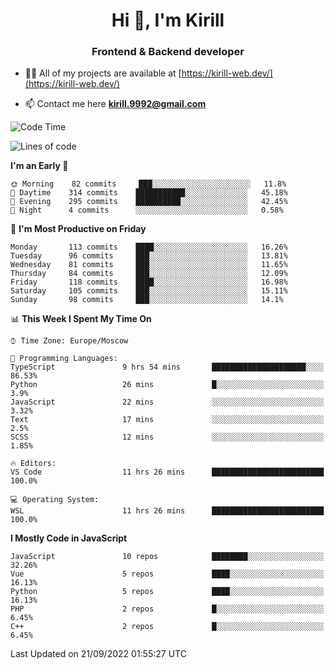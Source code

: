 <h1 align="center">Hi 👋, I'm Kirill</h1>
<h3 align="center">Frontend & Backend developer</h3>

- 👨‍💻 All of my projects are available at [https://kirill-web.dev/](https://kirill-web.dev/)

- 📫 Contact me here **kirill.9992@gmail.com**











<!--START_SECTION:waka-->
![Code Time](http://img.shields.io/badge/Code%20Time-1%2C115%20hrs%2027%20mins-blue)

![Lines of code](https://img.shields.io/badge/From%20Hello%20World%20I%27ve%20Written-526%20Thousand%20lines%20of%20code-blue)

**I'm an Early 🐤** 

```text
🌞 Morning    82 commits     ███░░░░░░░░░░░░░░░░░░░░░░   11.8% 
🌆 Daytime    314 commits    ███████████░░░░░░░░░░░░░░   45.18% 
🌃 Evening    295 commits    ██████████░░░░░░░░░░░░░░░   42.45% 
🌙 Night      4 commits      ░░░░░░░░░░░░░░░░░░░░░░░░░   0.58%

```
📅 **I'm Most Productive on Friday** 

```text
Monday       113 commits    ████░░░░░░░░░░░░░░░░░░░░░   16.26% 
Tuesday      96 commits     ███░░░░░░░░░░░░░░░░░░░░░░   13.81% 
Wednesday    81 commits     ███░░░░░░░░░░░░░░░░░░░░░░   11.65% 
Thursday     84 commits     ███░░░░░░░░░░░░░░░░░░░░░░   12.09% 
Friday       118 commits    ████░░░░░░░░░░░░░░░░░░░░░   16.98% 
Saturday     105 commits    ███░░░░░░░░░░░░░░░░░░░░░░   15.11% 
Sunday       98 commits     ███░░░░░░░░░░░░░░░░░░░░░░   14.1%

```


📊 **This Week I Spent My Time On** 

```text
⌚︎ Time Zone: Europe/Moscow

💬 Programming Languages: 
TypeScript               9 hrs 54 mins       █████████████████████░░░░   86.53% 
Python                   26 mins             █░░░░░░░░░░░░░░░░░░░░░░░░   3.9% 
JavaScript               22 mins             ░░░░░░░░░░░░░░░░░░░░░░░░░   3.32% 
Text                     17 mins             ░░░░░░░░░░░░░░░░░░░░░░░░░   2.5% 
SCSS                     12 mins             ░░░░░░░░░░░░░░░░░░░░░░░░░   1.85%

🔥 Editors: 
VS Code                  11 hrs 26 mins      █████████████████████████   100.0%

💻 Operating System: 
WSL                      11 hrs 26 mins      █████████████████████████   100.0%

```

**I Mostly Code in JavaScript** 

```text
JavaScript               10 repos            ████████░░░░░░░░░░░░░░░░░   32.26% 
Vue                      5 repos             ████░░░░░░░░░░░░░░░░░░░░░   16.13% 
Python                   5 repos             ████░░░░░░░░░░░░░░░░░░░░░   16.13% 
PHP                      2 repos             █░░░░░░░░░░░░░░░░░░░░░░░░   6.45% 
C++                      2 repos             █░░░░░░░░░░░░░░░░░░░░░░░░   6.45%

```



 Last Updated on 21/09/2022 01:55:27 UTC
<!--END_SECTION:waka-->
